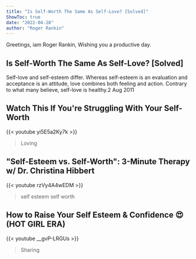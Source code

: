 ```yaml
---
title: "Is Self-Worth The Same As Self-Love? [Solved]"
ShowToc: true 
date: "2022-04-28"
author: "Roger Rankin" 
---
```


Greetings, iam Roger Rankin, Wishing you a productive day.
## Is Self-Worth The Same As Self-Love? [Solved]
 Self-love and self-esteem differ. Whereas self-esteem is an evaluation and acceptance is an attitude, love combines both feeling and action. Contrary to what many believe, self-love is healthy.2 Aug 2011

## Watch This If You're Struggling With Your Self-Worth
{{< youtube yi5E5a2Ky7k >}}
>Loving

## "Self-Esteem vs. Self-Worth": 3-Minute Therapy w/ Dr. Christina Hibbert
{{< youtube rzVy4A4wEDM >}}
>self esteem self worth

## How to Raise Your Self Esteem & Confidence 😍 (HOT GIRL ERA)
{{< youtube __gvP-LRGUs >}}
>Sharing 

